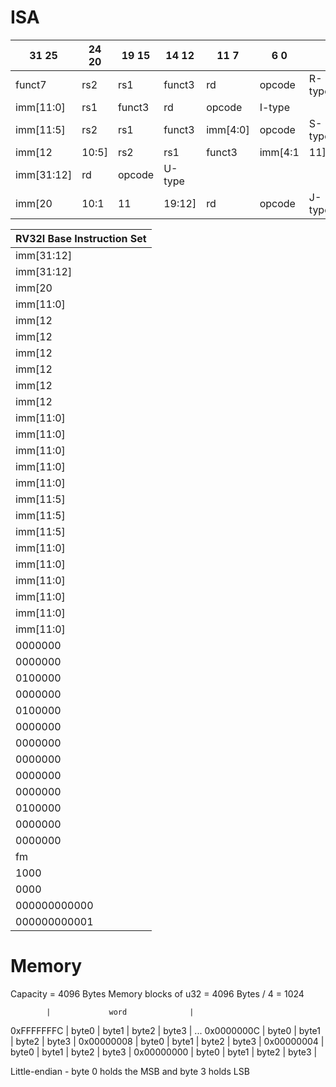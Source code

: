 
# ISA


|31               25|24   20|19   15|14    12|11          7|6      0|        |
|-------------------|-------|-------|--------|-------------|--------|--------|
|      funct7       |  rs2  |  rs1  | funct3 |     rd      | opcode | R-type |
|       imm[11:0]           |  rs1  | funct3 |     rd      | opcode | I-type |
|     imm[11:5]     |  rs2  |  rs1  | funct3 |  imm[4:0]   | opcode | S-type |
|   imm[12|10:5]    |  rs2  |  rs1  | funct3 | imm[4:1|11] | opcode | B-type |
|                imm[31:12]                  |     rd      | opcode | U-type |
|           imm[20|10:1|11|19:12]            |     rd      | opcode | J-type |


| RV32I Base Instruction Set                                                |
| ------------------------------------------------------------------------- |
|              imm[31:12]               |     rd      | 0110111 | LUI       |
|              imm[31:12]               |     rd      | 0010111 | AUIPC     |
|         imm[20|10:1|11|19:12]         |     rd      | 1101111 | JAL       |
|        imm[11:0]        |  rs1  | 000 |     rd      | 1100111 | JALR      |
| imm[12|10:5]  |   rs2   |  rs1  | 000 | imm[4:1|11] | 1100011 | BEQ       |
| imm[12|10:5]  |   rs2   |  rs1  | 001 | imm[4:1|11] | 1100011 | BNE       |
| imm[12|10:5]  |   rs2   |  rs1  | 100 | imm[4:1|11] | 1100011 | BLT       |
| imm[12|10:5]  |   rs2   |  rs1  | 101 | imm[4:1|11] | 1100011 | BGE       |
| imm[12|10:5]  |   rs2   |  rs1  | 110 | imm[4:1|11] | 1100011 | BLTU      |
| imm[12|10:5]  |   rs2   |  rs1  | 111 | imm[4:1|11] | 1100011 | BGEU      |
|       imm[11:0]         |  rs1  | 000 |     rd      | 0000011 | LB        |
|       imm[11:0]         |  rs1  | 001 |     rd      | 0000011 | LH        |
|       imm[11:0]         |  rs1  | 010 |     rd      | 0000011 | LW        |
|       imm[11:0]         |  rs1  | 100 |     rd      | 0000011 | LBU       |
|       imm[11:0]         |  rs1  | 101 |     rd      | 0000011 | LHU       |
|   imm[11:5]   |   rs2   |  rs1  | 000 |  imm[4:0]   | 0100011 | SB        |
|   imm[11:5]   |   rs2   |  rs1  | 001 |  imm[4:0]   | 0100011 | SH        |
|   imm[11:5]   |   rs2   |  rs1  | 010 |  imm[4:0]   | 0100011 | SW        |
|        imm[11:0]        |  rs1  | 000 |     rd      | 0010011 | ADDI      |
|        imm[11:0]        |  rs1  | 010 |     rd      | 0010011 | SLTI      |
|        imm[11:0]        |  rs1  | 011 |     rd      | 0010011 | SLTIU     |
|        imm[11:0]        |  rs1  | 100 |     rd      | 0010011 | XORI      |
|        imm[11:0]        |  rs1  | 110 |     rd      | 0010011 | ORI       |
|        imm[11:0]        |  rs1  | 111 |     rd      | 0010011 | ANDI      |
|    0000000    |  shamt  |  rs1  | 001 |     rd      | 0010011 | SLLI      |
|    0000000    |  shamt  |  rs1  | 101 |     rd      | 0010011 | SRLI      |
|    0100000    |  shamt  |  rs1  | 101 |     rd      | 0010011 | SRAI      |
|    0000000    |   rs2   |  rs1  | 000 |     rd      | 0110011 | ADD       |
|    0100000    |   rs2   |  rs1  | 000 |     rd      | 0110011 | SUB       |
|    0000000    |   rs2   |  rs1  | 001 |     rd      | 0110011 | SLL       |
|    0000000    |   rs2   |  rs1  | 010 |     rd      | 0110011 | SLT       |
|    0000000    |   rs2   |  rs1  | 011 |     rd      | 0110011 | SLTU      |
|    0000000    |   rs2   |  rs1  | 100 |     rd      | 0110011 | XOR       |
|    0000000    |   rs2   |  rs1  | 101 |     rd      | 0110011 | SRL       |
|    0100000    |   rs2   |  rs1  | 101 |     rd      | 0110011 | SRA       |
|    0000000    |   rs2   |  rs1  | 110 |     rd      | 0110011 | OR        |
|    0000000    |   rs2   |  rs1  | 111 |     rd      | 0110011 | AND       |
|    fm     | pred | succ |  rs1  | 000 |     rd      | 0001111 | FENCE     |
|   1000    | 0011 | 0011 | 00000 | 000 |   00000     | 0001111 | FENCE.TSO |
|   0000    | 0001 | 0000 | 00000 | 000 |   00000     | 1110011 | PAUSE     |
|      000000000000       | 00000 | 000 |   00000     | 1110011 | ECALL     |
|      000000000001       | 00000 | 000 |   00000     | 1110011 | EBREAK    |




# Memory

Capacity = 4096 Bytes
Memory blocks of u32 = 4096 Bytes / 4 = 1024

            |             word              | 
0xFFFFFFFC  | byte0 | byte1 | byte2 | byte3 |
            ...
0x0000000C  | byte0 | byte1 | byte2 | byte3 |
0x00000008  | byte0 | byte1 | byte2 | byte3 |
0x00000004  | byte0 | byte1 | byte2 | byte3 | 
0x00000000  | byte0 | byte1 | byte2 | byte3 | 

Little-endian - byte 0 holds the MSB and byte 3 holds LSB




